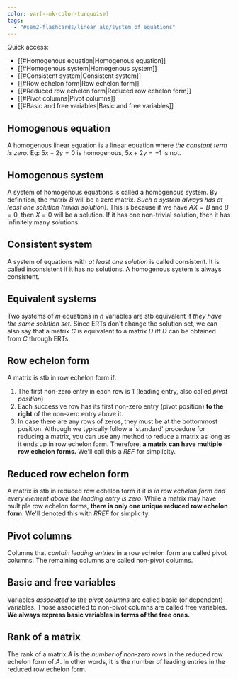 ```yaml
---
color: var(--mk-color-turquoise)
tags:
  - "#sem2-flashcards/linear_alg/system_of_equations"
---
```

Quick access:
- [[#Homogenous equation|Homogenous equation]]
- [[#Homogenous system|Homogenous system]]
- [[#Consistent system|Consistent system]]
- [[#Row echelon form|Row echelon form]]
- [[#Reduced row echelon form|Reduced row echelon form]]
- [[#Pivot columns|Pivot columns]]
- [[#Basic and free variables|Basic and free variables]]


## Homogenous equation
A homogenous linear equation is a linear equation where *the constant term is zero.* Eg: $5x+2y=0$ is homogenous, $5x+2y=-1$ is not.

## Homogenous system
A system of homogenous equations is called a homogenous system. By definition, the matrix $B$ will be a zero matrix. *Such a system always has at least one solution (trivial solution).* This is because if we have $AX=B$ and $B=0$, then $X=0$ will be a solution. If it has one non-trivial solution, then it has infinitely many solutions.

## Consistent system
A system of equations with *at least one solution* is called consistent. It is called inconsistent if it has no solutions. A homogenous system is always consistent.

## Equivalent systems
Two systems of $m$ equations in $n$ variables are stb equivalent if *they have the same solution set.* Since ERTs don't change the solution set, we can also say that a matrix $C$ is equivalent to a matrix $D$ iff $D$ can be obtained from $C$ through ERTs.

## Row echelon form
A matrix is stb in row echelon form if:
1) The first non-zero entry in each row is 1 (leading entry, also called *pivot position*)
2) Each successive row has its first non-zero entry (pivot position) **to the right** of the non-zero entry above it.
3) In case there are any rows of zeros, they must be at the bottommost position.
Although we typically follow a 'standard' procedure for reducing a matrix, you can use any method to reduce a matrix as long as it ends up in row echelon form. Therefore, **a matrix can have multiple row echelon forms.** We'll call this a *REF* for simplicity.

## Reduced row echelon form
A matrix is stb in reduced row echelon form if it is *in row echelon form and every element above the leading entry is zero.* While a matrix may have multiple row echelon forms, **there is only one unique reduced row echelon form.** We'll denoted this with *RREF* for simplicity.

## Pivot columns
Columns that *contain leading entries* in a row echelon form are called pivot columns. The remaining columns are called non-pivot columns.

## Basic and free variables
Variables *associated to the pivot columns* are called basic (or dependent) variables. Those associated to non-pivot columns are called free variables. **We always express basic variables in terms of the free ones.**

## Rank of a matrix
The rank of a matrix $A$ is the *number of non-zero rows* in the reduced row echelon form of $A$. In other words, it is the number of leading entries in the reduced row echelon form.